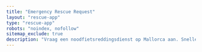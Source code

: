 ```yaml
---
title: "Emergency Rescue Request"
layout: "rescue-app"
type: "rescue-app"
robots: "noindex, nofollow"
sitemap_exclude: true
description: "Vraag een noodfietsreddingsdienst op Mallorca aan. Snelle respons voor storingen, ongevallen en fietsnoodgevallen overal op het eiland."
---
```

